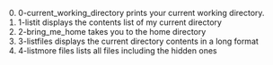 0. 0-current_working_directory prints your current working directory.
1. 1-listit displays the contents list of my current directory
2. 2-bring_me_home takes you to the home directory
3. 3-listfiles displays the current directory contents in a long format
4. 4-listmore files lists all files including the hidden ones
